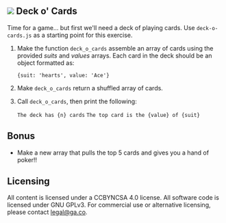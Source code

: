 ## ![](https://camo.githubusercontent.com/6ce15b81c1f06d716d753a61f5db22375fa684da/68747470733a2f2f67612d646173682e73332e616d617a6f6e6177732e636f6d2f70726f64756374696f6e2f6173736574732f6c6f676f2d39663838616536633963333837313639306533333238306663663535376633332e706e67)  Deck o' Cards

Time for a game… but first we'll need a deck of playing cards. Use `deck-o-cards.js` as a starting point for this exercise.

1. Make the function `deck_o_cards` assemble an array of cards using the provided *suits* and *values* arrays. Each card in the deck should be an object formatted as:  

   `{suit: 'hearts', value: 'Ace'}`

2. Make `deck_o_cards` return a shuffled array of cards.

3. Call `deck_o_cards`, then print the following:

   `The deck has {n} cards`
   `The top card is the {value} of {suit}`

## Bonus

* Make a new array that pulls the top 5 cards and gives you a hand of poker!!

## Licensing
All content is licensed under a CC­BY­NC­SA 4.0 license.
All software code is licensed under GNU GPLv3. For commercial use or alternative licensing, please contact legal@ga.co.
